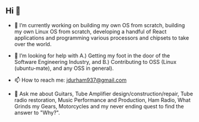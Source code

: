 ## Hi 👋

- 🔭 I’m currently working on building my own OS from scratch, building my own Linux OS from scratch, developing a handful of React applications and programming various processors and chipsets to take over the world.

- 🤔 I’m looking for help with A.) Getting my foot in the door of the Software Engineering Industry, and B.) Contributing to OSS (Linux (ubuntu-mate), and any OSS in general).

- 📫 How to reach me: jdurham937@gmail.com

- 💬 Ask me about Guitars, Tube Amplifier design/construction/repair, Tube radio restoration, Music Performance and Production, Ham Radio, What Grinds my Gears, Motorcycles and my never ending quest to find the answer to "Why?".


<!--
**kilodelta8/kilodelta8** is a ✨ _special_ ✨ repository because its `README.md` (this file) appears on your GitHub profile.

Here are some ideas to get you started:

- 🔭 I’m currently working on ...
- 🌱 I’m currently learning ...
- 👯 I’m looking to collaborate on ...
- 🤔 I’m looking for help with ...
- 💬 Ask me about ...
- 📫 How to reach me: ...
- 😄 Pronouns: ...
- ⚡ Fun fact: ...
-->
